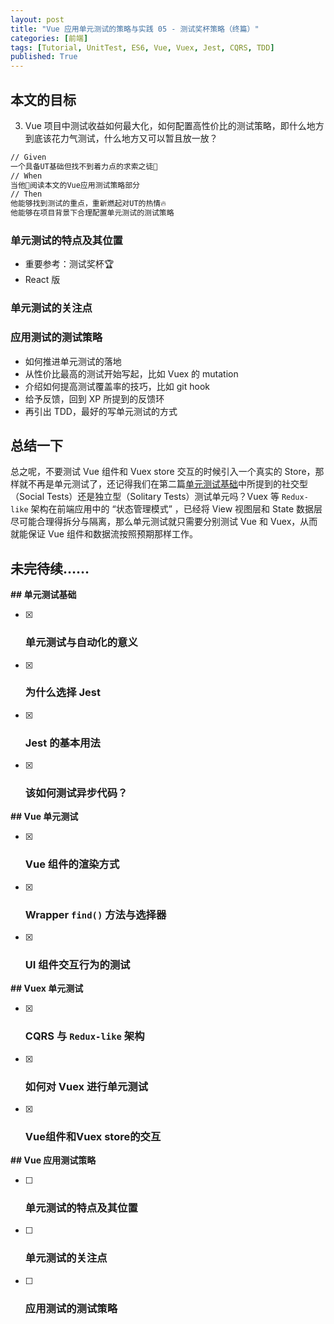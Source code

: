```yaml
---
layout: post
title: "Vue 应用单元测试的策略与实践 05 - 测试奖杯策略（终篇）"
categories: [前端]
tags: [Tutorial, UnitTest, ES6, Vue, Vuex, Jest, CQRS, TDD]
published: True
---
```


## 本文的目标

3. Vue 项目中测试收益如何最大化，如何配置高性价比的测试策略，即什么地方到底该花力气测试，什么地方又可以暂且放一放？

```md
// Given
一个具备UT基础但找不到着力点的求索之徒🐒
// When
当他🚶阅读本文的Vue应用测试策略部分
// Then
他能够找到测试的重点，重新燃起对UT的热情🔥
他能够在项目背景下合理配置单元测试的测试策略
```

### 单元测试的特点及其位置

- 重要参考：测试奖杯🏆
- React 版

### 单元测试的关注点
### 应用测试的测试策略

* 如何推进单元测试的落地
* 从性价比最高的测试开始写起，比如 Vuex 的 mutation
* 介绍如何提高测试覆盖率的技巧，比如 git hook
* 给予反馈，回到 XP 所提到的反馈环
* 再引出 TDD，最好的写单元测试的方式

## 总结一下

总之呢，不要测试 Vue 组件和 Vuex store 交互的时候引入一个真实的 Store，那样就不再是单元测试了，还记得我们在第二篇[单元测试基础][1]中所提到的社交型（Social Tests）还是独立型（Solitary Tests）测试单元吗？Vuex 等 `Redux-like` 架构在前端应用中的 “状态管理模式” ，已经将 View 视图层和 State 数据层尽可能合理得拆分与隔离，那么单元测试就只需要分别测试 Vue 和 Vuex，从而就能保证 Vue 组件和数据流按照预期那样工作。

## 未完待续……

**\## 单元测试基础**

* [x] ### 单元测试与自动化的意义
* [x] ### 为什么选择 Jest
* [x] ### Jest 的基本用法
* [x] ### 该如何测试异步代码？

**\## Vue 单元测试**

* [x] ### Vue 组件的渲染方式
* [x] ### Wrapper `find()` 方法与选择器
* [x] ### UI 组件交互行为的测试  

**\## Vuex 单元测试**

* [x] ### CQRS 与 `Redux-like` 架构
* [x] ### 如何对 Vuex 进行单元测试
* [x] ### Vue组件和Vuex store的交互  

**\## Vue 应用测试策略**

* [ ] ### 单元测试的特点及其位置
* [ ] ### 单元测试的关注点
* [ ] ### 应用测试的测试策略

[1]:	https://blog.jimmylv.info/2018-10-29-vue-application-unit-test-strategy-and-practice-02-how-jest-work/